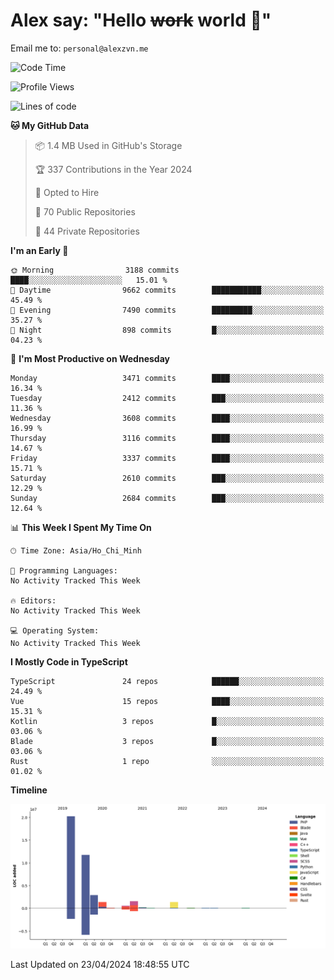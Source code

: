 # Alex say: "Hello ~~work~~ world 🐾"
Email me to: `personal@alexzvn.me`

<!--START_SECTION:waka-->
![Code Time](http://img.shields.io/badge/Code%20Time-1%2C066%20hrs%2055%20mins-blue)

![Profile Views](http://img.shields.io/badge/Profile%20Views-1-blue)

![Lines of code](https://img.shields.io/badge/From%20Hello%20World%20I%27ve%20Written-40.3%20million%20lines%20of%20code-blue)

**🐱 My GitHub Data** 

> 📦 1.4 MB Used in GitHub's Storage 
 > 
> 🏆 337 Contributions in the Year 2024
 > 
> 💼 Opted to Hire
 > 
> 📜 70 Public Repositories 
 > 
> 🔑 44 Private Repositories 
 > 
**I'm an Early 🐤** 

```text
🌞 Morning                3188 commits        ████░░░░░░░░░░░░░░░░░░░░░   15.01 % 
🌆 Daytime                9662 commits        ███████████░░░░░░░░░░░░░░   45.49 % 
🌃 Evening                7490 commits        █████████░░░░░░░░░░░░░░░░   35.27 % 
🌙 Night                  898 commits         █░░░░░░░░░░░░░░░░░░░░░░░░   04.23 % 
```
📅 **I'm Most Productive on Wednesday** 

```text
Monday                   3471 commits        ████░░░░░░░░░░░░░░░░░░░░░   16.34 % 
Tuesday                  2412 commits        ███░░░░░░░░░░░░░░░░░░░░░░   11.36 % 
Wednesday                3608 commits        ████░░░░░░░░░░░░░░░░░░░░░   16.99 % 
Thursday                 3116 commits        ████░░░░░░░░░░░░░░░░░░░░░   14.67 % 
Friday                   3337 commits        ████░░░░░░░░░░░░░░░░░░░░░   15.71 % 
Saturday                 2610 commits        ███░░░░░░░░░░░░░░░░░░░░░░   12.29 % 
Sunday                   2684 commits        ███░░░░░░░░░░░░░░░░░░░░░░   12.64 % 
```


📊 **This Week I Spent My Time On** 

```text
🕑︎ Time Zone: Asia/Ho_Chi_Minh

💬 Programming Languages: 
No Activity Tracked This Week

🔥 Editors: 
No Activity Tracked This Week

💻 Operating System: 
No Activity Tracked This Week
```

**I Mostly Code in TypeScript** 

```text
TypeScript               24 repos            ██████░░░░░░░░░░░░░░░░░░░   24.49 % 
Vue                      15 repos            ████░░░░░░░░░░░░░░░░░░░░░   15.31 % 
Kotlin                   3 repos             █░░░░░░░░░░░░░░░░░░░░░░░░   03.06 % 
Blade                    3 repos             █░░░░░░░░░░░░░░░░░░░░░░░░   03.06 % 
Rust                     1 repo              ░░░░░░░░░░░░░░░░░░░░░░░░░   01.02 % 
```



**Timeline**

![Lines of Code chart](https://raw.githubusercontent.com/alexzvn/alexzvn/main/assets/bar_graph.png)


 Last Updated on 23/04/2024 18:48:55 UTC
<!--END_SECTION:waka-->
